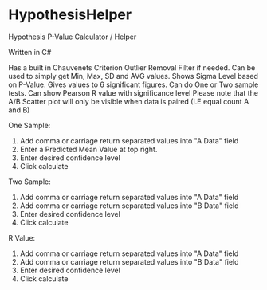 # HypothesisHelper
Hypothesis P-Value Calculator / Helper

Written in C#

Has a built in Chauvenets Criterion Outlier Removal Filter if needed.
Can be used to simply get Min, Max, SD and AVG values.
Shows Sigma Level based on P-Value.
Gives values to 6 significant figures.
Can do One or Two sample tests.
Can show Pearson R value with significance level
Please note that the A/B Scatter plot will only be visible when data is paired (I.E equal count A and B)



One Sample:
  1. Add comma or carriage return separated values into "A Data" field
  2. Enter a Predicted Mean Value at top right.
  3. Enter desired confidence level
  4. Click calculate
  
Two Sample:
  1. Add comma or carriage return separated values into "A Data" field
  2. Add comma or carriage return separated values into "B Data" field
  3. Enter desired confidence level
  4. Click calculate

R Value:
  1. Add comma or carriage return separated values into "A Data" field
  2. Add comma or carriage return separated values into "B Data" field
  3. Enter desired confidence level
  4. Click calculate
